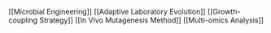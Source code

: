 [[Microbial Engineering]]
[[Adaptive Laboratory Evolution]]
[[Growth-coupling Strategy]]
[[In Vivo Mutagenesis Method]]
[[Multi-omics Analysis]]
